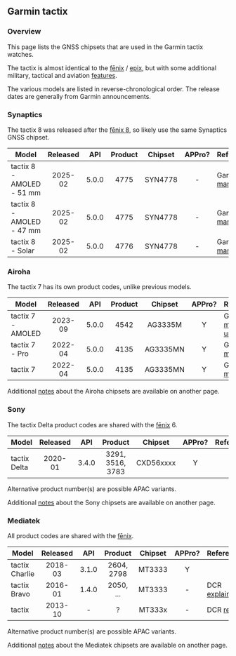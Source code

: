 ## Garmin tactix

### Overview

This page lists the GNSS chipsets that are used in the Garmin tactix watches.

The tactix is almost identical to the [fēnix](fenix.md) / [epix](epix.md), but with some additional military, tactical and aviation [features](https://www.garmin.com/en-GB/compare/?compareProduct=865945&compareProduct=802703).

The various models are listed in reverse-chronological order. The release dates are generally from Garmin announcements.



### Synaptics

The tactix 8 was released after the [fēnix 8](fenix.md), so likely use the same Synaptics GNSS chipset.

| Model                       | Released   | API | Product | Chipset | APPro? | References |
| --------------------------- | :--------: | :--------: | :--------: | :--------: | :--------: | -------- |
| tactix 8 - AMOLED - 51 mm | 2025-02 | 5.0.0 | 4775 | SYN4778 | - | Garmin [manual](https://www8.garmin.com/manuals/webhelp/GUID-EA668398-46E4-42E4-8163-12F6CB299F0E/EN-US/GUID-9AC5D40D-5CCE-4D21-B8C2-10A04B25E152.html) |
| tactix 8 - AMOLED - 47 mm | 2025-02 | 5.0.0 | 4775 | SYN4778 | - | Garmin [manual](https://www8.garmin.com/manuals/webhelp/GUID-EA668398-46E4-42E4-8163-12F6CB299F0E/EN-US/GUID-9AC5D40D-5CCE-4D21-B8C2-10A04B25E152.html) |
| tactix 8 - Solar | 2025-02 | 5.0.0 | 4776 | SYN4778 | - | Garmin [manual](https://www8.garmin.com/manuals/webhelp/GUID-EA668398-46E4-42E4-8163-12F6CB299F0E/EN-US/GUID-9AC5D40D-5CCE-4D21-B8C2-10A04B25E152.html) |



### Airoha

The tactix 7 has its own product codes, unlike previous models.

| Model                       | Released   | API | Product | Chipset | APPro? | References |
| --------------------------- | :--------: | :--------: | :--------: | :--------: | :--------: | -------- |
| tactix 7 - AMOLED | 2023-09 | 5.0.0 | 4542 | AG3335M | Y | Garmin [manual](https://www8.garmin.com/manuals/webhelp/GUID-AC520B63-3C82-4266-90F6-6E9F22D5F76E/EN-US/GUID-9AC5D40D-5CCE-4D21-B8C2-10A04B25E152.html) + [unveiling](https://www.garmin.com/en-US/newsroom/press-release/outdoor/garmin-unveils-tactix-7-amoled-edition-mission-ready-in-the-brightest-day-or-darkest-night/) |
| tactix 7 - Pro | 2022-04 | 5.0.0 | 4135 | AG3335MN | Y | Garmin [manual](https://www8.garmin.com/manuals/webhelp/GUID-AC520B63-3C82-4266-90F6-6E9F22D5F76E/EN-US/GUID-9AC5D40D-5CCE-4D21-B8C2-10A04B25E152.html) |
| tactix 7                  | 2022-04 | 5.0.0 | 4135 | AG3335MN | Y | Garmin [manual](https://www8.garmin.com/manuals/webhelp/GUID-AC520B63-3C82-4266-90F6-6E9F22D5F76E/EN-US/GUID-9AC5D40D-5CCE-4D21-B8C2-10A04B25E152.html) |

Additional [notes](../../../chipsets/airoha/devices.md) about the Airoha chipsets are available on another page.



### Sony

The tactix Delta product codes are shared with the [fēnix](fenix.md) 6.

| Model                       | Released   | API | Product | Chipset | APPro? | References |
| --------------------------- | :--------: | :--------: | :--------: | :--------: | :--------: | -------- |
| tactix Delta            | 2020-01  | 3.4.0 | 3291, 3516, 3783 | CXD56xxxx | Y |            |

Alternative product number(s) are possible APAC variants.

Additional [notes](../../../chipsets/sony/devices.md) about the Sony chipsets are available on another page.



### Mediatek

All product codes are shared with the [fēnix](fenix.md).

| Model                       | Released   | API | Product | Chipset | APPro? | References |
| --------------------------- | :--------: | :--------: | :--------: | :--------: | :--------: | -------- |
| tactix Charlie | 2018-03  | 3.1.0 | 2604, 2798 | MT3333  | Y |                                                              |
| tactix Bravo   | 2016-01  | 1.4.0 | 2050, ... | MT3333  | - | DCR [explainer](https://www.dcrainmaker.com/2016/01/garmins-tactix-bravo.html) |
| tactix         | 2013-10  | -     | ? | MT333x  | - | DCR [review](https://www.dcrainmaker.com/2013/10/garmin-tactix-review.html) |

Alternative product number(s) are possible APAC variants.

Additional [notes](../../../chipsets/mediatek/devices.md) about the Mediatek chipsets are available on another page.

